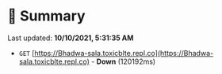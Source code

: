 # 📖 Summary
Last updated: **10/10/2021, 5:31:35 AM**

- `GET` [https://Bhadwa-sala.toxicblte.repl.co](https://Bhadwa-sala.toxicblte.repl.co) - **Down** (120192ms)
